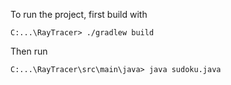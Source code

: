 To run the project, first build with
```console
C:...\RayTracer> ./gradlew build
```

Then run
```console
C:...\RayTracer\src\main\java> java sudoku.java
```
